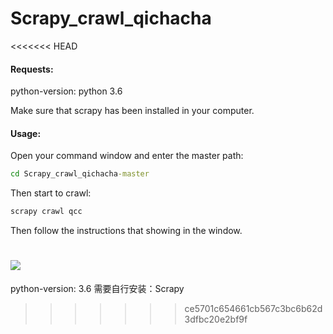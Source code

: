 # Scrapy_crawl_qichacha

<<<<<<< HEAD
#### Requests:

python-version: python 3.6

Make sure that scrapy has been installed in your computer.

#### Usage:

Open your command window and enter the master path:

```cmd
cd Scrapy_crawl_qichacha-master
```

Then start to crawl:

```cmd
scrapy crawl qcc
```

Then follow the instructions that showing in the window.

![](C:\Users\37661\Desktop\cmd.png)
=======
python-version: 3.6
需要自行安装：Scrapy

>>>>>>> ce5701c654661cb567c3bc6b62d3dfbc20e2bf9f

